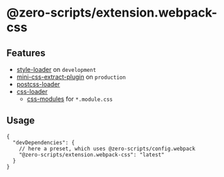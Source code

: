 # @zero-scripts/extension.webpack-css

## Features

- [style-loader](https://github.com/webpack-contrib/style-loader) on `development`
- [mini-css-extract-plugin](https://github.com/webpack-contrib/mini-css-extract-plugin) on `production`
- [postcss-loader](https://github.com/postcss/postcss-loader)
- [css-loader](https://github.com/webpack-contrib/css-loader)
   - [css-modules](https://github.com/css-modules/css-modules) for `*.module.css`

## Usage

```
{
  "devDependencies": {
    // here a preset, which uses @zero-scripts/config.webpack
    "@zero-scripts/extension.webpack-css": "latest"
  }
}
```
